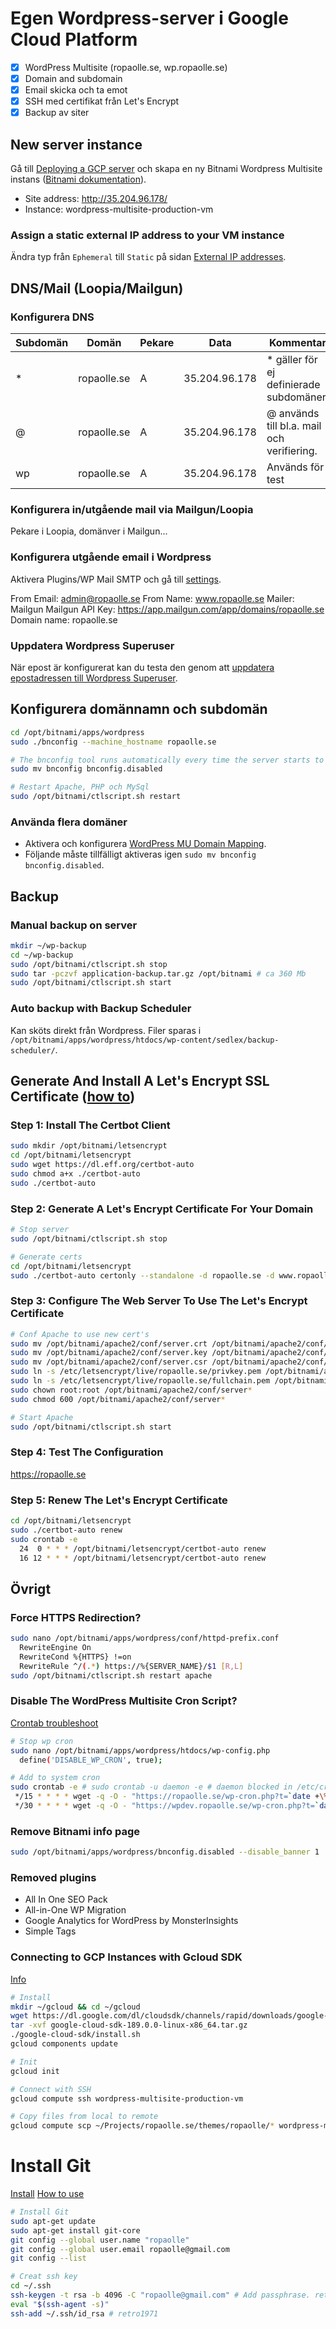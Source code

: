 # Egen Wordpress-server i Google Cloud Platform

* [x] WordPress Multisite (ropaolle.se, wp.ropaolle.se)
* [x] Domain and subdomain
* [x] Email skicka och ta emot
* [x] SSH med certifikat från Let's Encrypt
* [x] Backup av siter

## New server instance

Gå till [Deploying a GCP server](https://console.cloud.google.com/launcher/details/bitnami-launchpad/wordpress-multisite?q=wordpre&project=ropaolle-wordpress-multisite) och skapa en ny Bitnami Wordpress Multisite instans ([Bitnami dokumentation](https://docs.bitnami.com/google/apps/wordpress-multisite/)).

* Site address: http://35.204.96.178/
* Instance: wordpress-multisite-production-vm

### Assign a static external IP address to your VM instance

Ändra typ från `Ephemeral` till `Static` på sidan [External IP addresses](https://console.cloud.google.com/networking/addresses/list?project=ropaolle-wordpress-multisite).

## DNS/Mail (Loopia/Mailgun)

### Konfigurera DNS

| Subdomän | Domän       | Pekare | Data          | Kommentar                                  |
| -------- | ----------- | ------ | ------------- | ------------------------------------------ |
| \*       | ropaolle.se | A      | 35.204.96.178 | \* gäller för ej definierade subdomäner.   |
| @        | ropaolle.se | A      | 35.204.96.178 | @ används till bl.a. mail och verifiering. |
| wp       | ropaolle.se | A      | 35.204.96.178 | Används för test                           |

### Konfigurera in/utgående mail via Mailgun/Loopia

Pekare i Loopia, domänver i Mailgun...

### Konfigurera utgående email i Wordpress

Aktivera Plugins/WP Mail SMTP och gå till [settings](http://35.204.96.178.xip.io/wp-admin/options-general.php?page=wp-mail-smtp).

From Email: admin@ropaolle.se
From Name: www.ropaolle.se
Mailer: Mailgun
Mailgun API Key: https://app.mailgun.com/app/domains/ropaolle.se
Domain name: ropaolle.se

### Uppdatera Wordpress Superuser

När epost är konfigurerat kan du testa den genom att [uppdatera epostadressen till Wordpress Superuser](https://ropaolle.se/wp-admin/network/profile.php?wp_http_referer=%2Fwp-admin%2Fnetwork%2Fusers.php).

## Konfigurera domännamn och subdomän

```bash
cd /opt/bitnami/apps/wordpress
sudo ./bnconfig --machine_hostname ropaolle.se

# The bnconfig tool runs automatically every time the server starts to reset the machine hostname to its IP address. Obviously this is undesirable when using a custom domain name, so you must also execute the following command to disable the bnconfig tool for subsequent restarts.
sudo mv bnconfig bnconfig.disabled

# Restart Apache, PHP och MySql
sudo /opt/bitnami/ctlscript.sh restart
```

### Använda flera domäner

* Aktivera och konfigurera [WordPress MU Domain Mapping](?).
* Följande måste tillfälligt aktiveras igen `sudo mv bnconfig bnconfig.disabled`.

## Backup

### Manual backup on server

```bash
mkdir ~/wp-backup
cd ~/wp-backup
sudo /opt/bitnami/ctlscript.sh stop
sudo tar -pczvf application-backup.tar.gz /opt/bitnami # ca 360 Mb
sudo /opt/bitnami/ctlscript.sh start
```

### Auto backup with Backup Scheduler

Kan sköts direkt från Wordpress. Filer sparas i `/opt/bitnami/apps/wordpress/htdocs/wp-content/sedlex/backup-scheduler/`.

## Generate And Install A Let's Encrypt SSL Certificate ([how to](https://docs.bitnami.com/google/how-to/generate-install-lets-encrypt-ssl/))

### Step 1: Install The Certbot Client

```bash
sudo mkdir /opt/bitnami/letsencrypt
cd /opt/bitnami/letsencrypt
sudo wget https://dl.eff.org/certbot-auto
sudo chmod a+x ./certbot-auto
sudo ./certbot-auto
```

### Step 2: Generate A Let's Encrypt Certificate For Your Domain

```bash
# Stop server
sudo /opt/bitnami/ctlscript.sh stop

# Generate certs
cd /opt/bitnami/letsencrypt
sudo ./certbot-auto certonly --standalone -d ropaolle.se -d www.ropaolle.se -d wp.ropaolle.se #--test-cert
```

### Step 3: Configure The Web Server To Use The Let's Encrypt Certificate

```bash
# Conf Apache to use new cert's
sudo mv /opt/bitnami/apache2/conf/server.crt /opt/bitnami/apache2/conf/server.crt.old
sudo mv /opt/bitnami/apache2/conf/server.key /opt/bitnami/apache2/conf/server.key.old
sudo mv /opt/bitnami/apache2/conf/server.csr /opt/bitnami/apache2/conf/server.csr.old
sudo ln -s /etc/letsencrypt/live/ropaolle.se/privkey.pem /opt/bitnami/apache2/conf/server.key
sudo ln -s /etc/letsencrypt/live/ropaolle.se/fullchain.pem /opt/bitnami/apache2/conf/server.crt
sudo chown root:root /opt/bitnami/apache2/conf/server*
sudo chmod 600 /opt/bitnami/apache2/conf/server*

# Start Apache
sudo /opt/bitnami/ctlscript.sh start
```

### Step 4: Test The Configuration

https://ropaolle.se

### Step 5: Renew The Let's Encrypt Certificate

```bash
cd /opt/bitnami/letsencrypt
sudo ./certbot-auto renew
sudo crontab -e
  24  0 * * * /opt/bitnami/letsencrypt/certbot-auto renew
  16 12 * * * /opt/bitnami/letsencrypt/certbot-auto renew
```

## Övrigt

### Force HTTPS Redirection?

```bash
sudo nano /opt/bitnami/apps/wordpress/conf/httpd-prefix.conf
  RewriteEngine On
  RewriteCond %{HTTPS} !=on
  RewriteRule ^/(.*) https://%{SERVER_NAME}/$1 [R,L]
sudo /opt/bitnami/ctlscript.sh restart apache  
```

### Disable The WordPress Multisite Cron Script?

[Crontab troubleshoot](https://serverfault.com/questions/449651/why-is-my-crontab-not-working-and-how-can-i-troubleshoot-it)

```bash
# Stop wp cron
sudo nano /opt/bitnami/apps/wordpress/htdocs/wp-config.php
  define('DISABLE_WP_CRON', true);

# Add to system cron
sudo crontab -e # sudo crontab -u daemon -e # daemon blocked in /etc/cron.deny
 */15 * * * * wget -q -O - "https://ropaolle.se/wp-cron.php?t=`date +\%s`" > /dev/null 2>&1
 */30 * * * * wget -q -O - "https://wpdev.ropaolle.se/wp-cron.php?t=`date +\%s`" > /dev/null 2>&1
```

### Remove Bitnami info page

```bash
sudo /opt/bitnami/apps/wordpress/bnconfig.disabled --disable_banner 1
```

### Removed plugins

* All In One SEO Pack
* All-in-One WP Migration
* Google Analytics for WordPress by MonsterInsights
* Simple Tags

### Connecting to GCP Instances with Gcloud SDK

[Info](https://cloud.google.com/compute/docs/instances/connecting-to-instance#standardssh)

```bash
# Install
mkdir ~/gcloud && cd ~/gcloud
wget https://dl.google.com/dl/cloudsdk/channels/rapid/downloads/google-cloud-sdk-189.0.0-linux-x86_64.tar.gz
tar -xvf google-cloud-sdk-189.0.0-linux-x86_64.tar.gz
./google-cloud-sdk/install.sh
gcloud components update

# Init
gcloud init

# Connect with SSH
gcloud compute ssh wordpress-multisite-production-vm

# Copy files from local to remote
gcloud compute scp ~/Projects/ropaolle.se/themes/ropaolle/* wordpress-multisite-production-vm:/opt/bitnami/apps/wordpress/htdocs/wp-content/themes/ropaolle
```

# Install Git

[Install](https://www.digitalocean.com/community/tutorials/how-to-install-git-on-debian-8)
[How to use](https://www.digitalocean.com/community/tutorials/how-to-use-git-effectively)

```bash
# Install Git
sudo apt-get update
sudo apt-get install git-core
git config --global user.name "ropaolle"
git config --global user.email ropaolle@gmail.com
git config --list

# Creat ssh key
cd ~/.ssh
ssh-keygen -t rsa -b 4096 -C "ropaolle@gmail.com" # Add passphrase. retro1971
eval "$(ssh-agent -s)"
ssh-add ~/.ssh/id_rsa # retro1971
```

